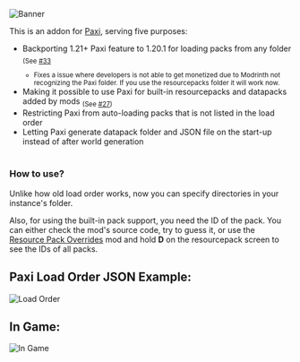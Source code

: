 ![Banner](https://cdn.modrinth.com/data/cached_images/2f9d941f468424ce186a9fe1f5d2a771046ef238.png)

This is an addon for [Paxi](https://modrinth.com/mod/paxi), serving five purposes:
- Backporting 1.21+ Paxi feature to 1.20.1 for loading packs from any folder <sub>(See [#33](https://github.com/YUNG-GANG/Paxi/issues/33)
  - Fixes a issue where developers is not able to get monetized due to Modrinth not recognizing the Paxi folder. If you use the resourcepacks folder it will work now.</sub>
- Making it possible to use Paxi for built-in resourcepacks and datapacks added by mods <sub>(See [#27](https://github.com/YUNG-GANG/Paxi/issues/27))</sub>
- Restricting Paxi from auto-loading packs that is not listed in the load order
- Letting Paxi generate datapack folder and JSON file on the start-up instead of after world generation

#

### How to use?  
Unlike how old load order works, now you can specify directories in your instance's folder.  

Also, for using the built-in pack support, you need the ID of the pack. You can either check the mod's source code, try to guess it, or use the [Resource Pack Overrides](https://modrinth.com/mod/resource-pack-overrides) mod and hold **D** on the resourcepack screen to see the IDs of all packs.
## Paxi Load Order JSON Example:  
![Load Order](https://cdn.modrinth.com/data/cached_images/72011dd3b154f817cc47ece45de87295338e6365.png)
## In Game:    
![In Game](https://cdn.modrinth.com/data/cached_images/e5fc65d19f82bcab34e0663832a9fcab3ecbc967.png)
